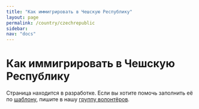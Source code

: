 ```yaml
---
title: "Как иммигрировать в Чешскую Республику"
layout: page
permalink: /country/czechrepublic
sidebar:
nav: "docs"
---
```


# Как иммигрировать в Чешскую Республику

Страница находится в разработке. Если вы хотите помочь заполнить её по [шаблону](/template), пишите в нашу [группу волонтёров](https://t.me/+FHi3FnJaoWJkMDAx).
